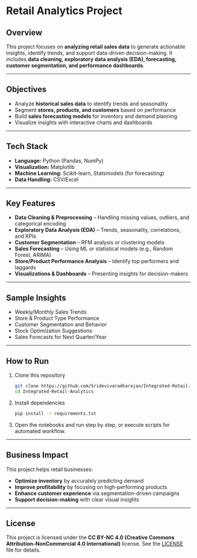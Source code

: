 # Retail Analytics Project

## Overview

This project focuses on **analyzing retail sales data** to generate actionable insights, identify trends, and support data-driven decision-making.
It includes **data cleaning, exploratory data analysis (EDA), forecasting, customer segmentation, and performance dashboards**.

---

## Objectives

* Analyze **historical sales data** to identify trends and seasonality
* Segment **stores, products, and customers** based on performance
* Build **sales forecasting models** for inventory and demand planning
* Visualize insights with interactive charts and dashboards

---

## Tech Stack

* **Language:** Python (Pandas, NumPy)
* **Visualization:** Matplotlib
* **Machine Learning:** Scikit-learn, Statsmodels (for forecasting)
* **Data Handling:** CSV/Excel

---

## Key Features

* **Data Cleaning & Preprocessing** – Handling missing values, outliers, and categorical encoding
* **Exploratory Data Analysis (EDA)** – Trends, seasonality, correlations, and KPIs
* **Customer Segmentation** – RFM analysis or clustering models
* **Sales Forecasting** – Using ML or statistical models (e.g., Random Forest, ARIMA)
* **Store/Product Performance Analysis** – Identify top performers and laggards
* **Visualizations & Dashboards** – Presenting insights for decision-makers

---

## Sample Insights

* Weekly/Monthly Sales Trends
* Store & Product Type Performance
* Customer Segmentation and Behavior
* Stock Optimization Suggestions
* Sales Forecasts for Next Quarter/Year

---

## How to Run

1. Clone this repository

   ```bash
   git clone https://github.com/Sridevivaradharajan/Integrated-Retail-Analytics.git
   cd Integrated-Retail-Analytics
   ```
2. Install dependencies

   ```bash
   pip install -r requirements.txt
   ```
3. Open the notebooks and run step by step, or execute scripts for automated workflow.

---

## Business Impact

This project helps retail businesses:

* **Optimize inventory** by accurately predicting demand
* **Improve profitability** by focusing on high-performing products
* **Enhance customer experience** via segmentation-driven campaigns
* **Support decision-making** with clear visual insights

---

## License

This project is licensed under the **CC BY-NC 4.0 (Creative Commons Attribution-NonCommercial 4.0 International)** license.
See the [LICENSE](LICENSE) file for details.
